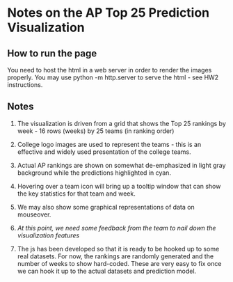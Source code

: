 
Notes on the AP Top 25 Prediction Visualization
===============================================

How to run the page
----------------------

You need to host the html in a web server in order to render the images properly.  You may use python -m http.server to serve the html - see HW2 instructions.

Notes
-----

1. The visualization is driven from a grid that shows the Top 25 rankings by week - 16 rows (weeks) by 25 teams (in ranking order)

2. College logo images are used to represent the teams - this is an effective and widely used presentation of the college teams.

3. Actual AP rankings are shown on somewhat de-emphasized in light gray background while the predictions highlighted in cyan.

4. Hovering over a team icon will bring up a tooltip window that can show the key statistics for that team and week.

5. We may also show some graphical representations of data on mouseover.

6. *At this point, we need some feedback from the team to nail down the visualization features*

7. The js has been developed so that it is ready to be hooked up to some real datasets.  For now, the rankings are randomly generated and the number of weeks to show hard-coded.  These are very easy to fix once we can hook it up to the actual datasets and prediction model.

